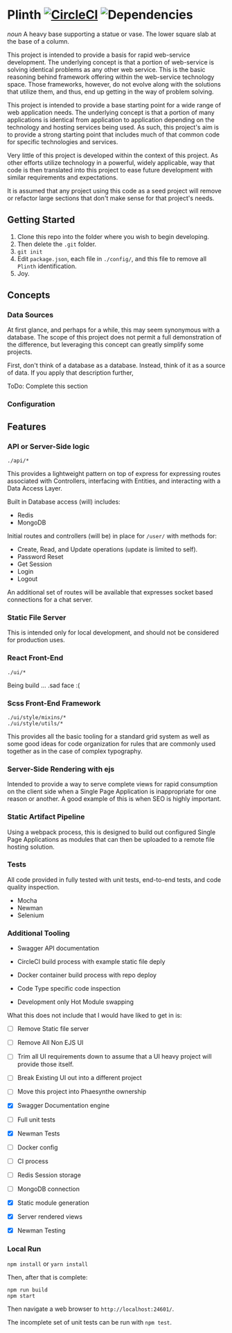 # Plinth [![CircleCI](https://circleci.com/gh/mwj8410/Plinth/tree/development.svg?style=svg)](https://circleci.com/gh/mwj8410/Plinth/tree/development) ![Dependencies](https://david-dm.org/mwj8410/Plinth.svg)
*noun* A heavy base supporting a statue or vase. The lower square slab at the base of a column.

This project is intended to provide a basis for rapid web-service development. The underlying concept is that a portion of web-service is solving identical problems as any other web service. This is the basic reasoning behind framework offering within the web-service technology space. Those frameworks, however, do not evolve along with the solutions that utilize them, and thus, end up getting in the way of problem solving.

This project is intended to provide a base starting point for a wide range of web application needs. The underlying concept is that a portion of many applications is identical from application to application depending on the technology and hosting services being used. As such, this project's aim is to provide a strong starting point that includes much of that common code for specific technologies and services.

Very little of this project is developed within the context of this project. As other efforts utilize technology in a powerful, widely applicable, way that code is then translated into this project to ease future development with similar requirements and expectations.

It is assumed that any project using this code as a seed project will remove or refactor large sections that don't make sense for that project's needs. 

## Getting Started ##

1. Clone this repo into the folder where you wish to begin developing.
2. Then delete the `.git` folder.
3. `git init`
4. Edit `package.json`, each file in `./config/`, and this file to remove all `Plinth` identification.
5. Joy.

## Concepts ##
### Data Sources ###
At first glance, and perhaps for a while, this may seem synonymous with a database. The scope of this project does not permit a full demonstration of the difference, but leveraging this concept can greatly simplify some projects.
 
First, don't think of a database as a database. Instead, think of it as a source of data. If you apply that description further, 

ToDo: Complete this section

### Configuration ###


## Features ##
### API or Server-Side logic ###
`./api/*`

This provides a lightweight pattern on top of express for expressing routes associated with Controllers, interfacing with Entities, and interacting with a Data Access Layer.

Built in Database access (will) includes:
* Redis
* MongoDB

Initial routes and controllers (will be) in place for `/user/` with methods for:
* Create, Read, and Update operations (update is limited to self).
* Password Reset
* Get Session
* Login
* Logout

An additional set of routes will be available that expresses socket based connections for a chat server.

### Static File Server ###
This is intended only for local development, and should not be considered for production uses. 

### React Front-End ###
`./ui/*`

Being build ... .sad face :(

### Scss Front-End Framework ###
```
./ui/style/mixins/*
./ui/style/utils/*
```

This provides all the basic tooling for a standard grid system as well as some good ideas for code organization for rules that are commonly used together as in the case of complex typography.

### Server-Side Rendering with ejs ###
Intended to provide a way to serve complete views for rapid consumption on the client side when a Single Page Application is inappropriate for one reason or another. A good example of this is when SEO is highly important.

### Static Artifact Pipeline ###
Using a webpack process, this is designed to build out configured Single Page Applications as modules that can then be uploaded to a remote file hosting solution.

### Tests ###
All code provided in fully tested with unit tests, end-to-end tests, and code quality inspection.

* Mocha
* Newman
* Selenium

### Additional Tooling ###
* Swagger API documentation

* CircleCI build process with example static file deply
* Docker container build process with repo deploy
* Code Type specific code inspection

* Development only Hot Module swapping

What this does not include that I would have liked to get in is:

- [ ] Remove Static file server
- [ ] Remove All Non EJS UI
- [ ] Trim all UI requirements down to assume that a UI heavy project will provide those itself.

- [ ] Break Existing UI out into a different project
- [ ] Move this project into Phaesynthe ownership

- [x] Swagger Documentation engine
- [ ] Full unit tests
- [x] Newman Tests
- [ ] Docker config
- [ ] CI process
- [ ] Redis Session storage
- [ ] MongoDB connection
- [x] Static module generation
- [x] Server rendered views
- [x] Newman Testing

### Local Run
`npm install` or `yarn install`

Then, after that is complete:

```
npm run build
npm start
```

Then navigate a web browser to `http://localhost:24601/`.

The incomplete set of unit tests can be run with `npm test`.
